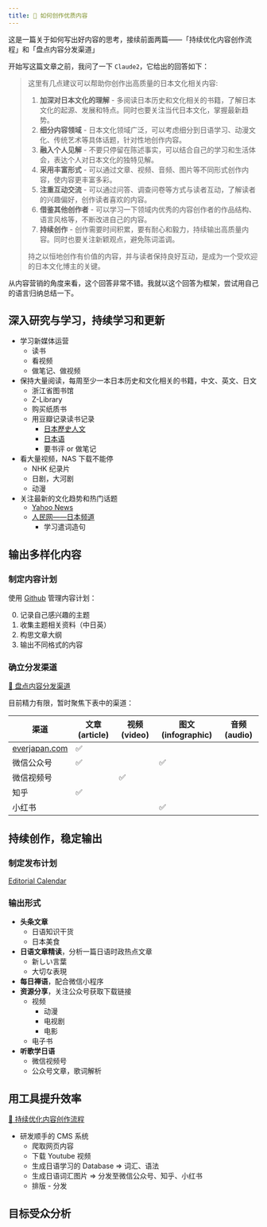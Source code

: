 ```yaml
---
title: 🍇 如何创作优质内容
---
```


这是一篇关于如何写出好内容的思考，接续前面两篇——「持续优化内容创作流程」和「盘点内容分发渠道」

开始写这篇文章之前，我问了一下 `Claude2`，它给出的回答如下：

> 这里有几点建议可以帮助你创作出高质量的日本文化相关内容:
> 
> 1. **加深对日本文化的理解** - 多阅读日本历史和文化相关的书籍，了解日本文化的起源、发展和特点。同时也要关注当代日本文化，掌握最新趋势。 
> 2. **细分内容领域** - 日本文化领域广泛，可以考虑细分到日语学习、动漫文化、传统艺术等具体话题，针对性地创作内容。
> 3. **融入个人见解** - 不要只停留在陈述事实，可以结合自己的学习和生活体会，表达个人对日本文化的独特见解。
> 4. **采用丰富形式** - 可以通过文章、视频、音频、图片等不同形式创作内容，使内容更丰富多彩。
> 5. **注重互动交流** - 可以通过问答、调查问卷等方式与读者互动，了解读者的兴趣偏好，创作读者喜欢的内容。
> 6. **借鉴其他创作者** - 可以学习一下领域内优秀的内容创作者的作品结构、语言风格等，不断改进自己的内容。
> 7. **持续创作** - 创作需要时间积累，要有耐心和毅力，持续输出高质量内容。同时也要关注新颖观点，避免陈词滥调。
> 
> 持之以恒地创作有价值的内容，并与读者保持良好互动，是成为一个受欢迎的日本文化博主的关键。

从内容营销的角度来看，这个回答非常不错。我就以这个回答为框架，尝试用自己的语言归纳总结一下。

## 深入研究与学习，持续学习和更新

* 学习新媒体运营
    * 读书
    * 看视频
    * 做笔记、做视频
* 保持大量阅读，每周至少一本日本历史和文化相关的书籍，中文、英文、日文
    * 浙江省图书馆
    * Z-Library
    * 购买纸质书
    * 用豆瓣记录读书记录
        - [日本歷史人文](https://www.douban.com/doulist/153778360/)
        - [日本语](https://www.douban.com/doulist/155964172/)
        - 要书评 or 做笔记
* 看大量视频，NAS 下载不能停
    * NHK 纪录片
    * 日剧，大河剧
    * 动漫
* 关注最新的文化趋势和热门话题
    - [Yahoo News](https://news.yahoo.co.jp/)
    - [人民网——日本频道](http://japan.people.com.cn/)
        - 学习遣词造句

## 输出多样化内容

### 制定内容计划

使用 [Github](https://github.com/orgs/everjapan/projects/3/views/2) 管理内容计划：

0. 记录自己感兴趣的主题
0. 收集主题相关资料（中日英）
0. 构思文章大纲
0. 输出不同格式的内容

### 确立分发渠道

[🍠 盘点内容分发渠道](/2023/07/30/distribution-channels.html)

目前精力有限，暂时聚焦下表中的渠道：

渠道 | 文章(article) | 视频(video) | 图文(infographic) | 音频(audio)
--- | --- | --- | --- | ---
[everjapan.com](https://everjapan.com) | ✅ | | |
微信公众号 | ✅ | | ✅ | 
微信视频号 | | ✅ | |
知乎 | ✅ | | |
小红书 | | | ✅ |

## 持续创作，稳定输出

### 制定发布计划

[Editorial Calendar](https://docs.google.com/spreadsheets/d/1d84eaG3qOzxVZBBt2HsBjuWCjL1plISNzm-0NlQjyxs/edit?ouid=102427150768777261078&usp=sheets_home&ths=true)

### 输出形式

* **头条文章**
    * 日语知识干货
    * 日本美食
* **日语文章精读**，分析一篇日语时政热点文章
    - 新しい言葉
    - 大切な表現
* **每日禅语**，配合微信小程序
* **资源分享**，关注公众号获取下载链接
    - 视频
        - 动漫
        - 电视剧
        - 电影
    - 电子书
* **听歌学日语**
    - 微信视频号
    - 公众号文章，歌词解析

## 用工具提升效率

[🍱 持续优化内容创作流程](/2023/07/29/process-optimization.html)

* 研发顺手的 CMS 系统
    - 爬取网页内容
    - 下载 Youtube 视频
    - 生成日语学习的 Database => 词汇、语法
    - 生成日语词汇图片 => 分发至微信公众号、知乎、小红书
    - 排版 - 分发

## 目标受众分析